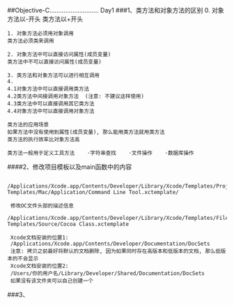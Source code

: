 ##Objective-C............................ Day1
###1、类方法和对象方法的区别
    0. 对象方法以-开头
    类方法以+开头
    
    1. 对象方法必须用对象调用
    类方法必须类来调用
    
    2. 对象方法中可以直接访问属性(成员变量)
    类方法中不可以直接访问属性(成员变量)
    
    3. 类方法和对象方法可以进行相互调用
    4. 
    4.1对象方法中可以直接调用类方法
    4.2类方法中间接调用对象方法  (注意: 不建议这样使用)
    4.3类方法中可以直接调用其它类方法
    4.4对象方法中可以直接调用对象方法
 
    类方法的应用场景
    如果方法中没有使用到属性(成员变量), 那么能用类方法就用类方法
    类方法的执行效率比对象方法高
 
    类方法一般用于定义工具方法    ·字符串查找    ·文件操作    ·数据库操作  
    
####2、修改项目模板以及main函数中的内容
     
     /Applications/Xcode.app/Contents/Developer/Library/Xcode/Templates/Project Templates/Mac/Application/Command Line Tool.xctemplate/
     
     修改OC文件头部的描述信息
     /Applications/Xcode.app/Contents/Developer/Library/Xcode/Templates/File Templates/Source/Cocoa Class.xctemplate
     
     Xcode文档安装的位置1:
     /Applications/Xcode.app/Contents/Developer/Documentation/DocSets
     注意: 拷贝之前最好将默认的文档删除, 因为如果同时存在高版本和低版本的文档, 那么低版本的不会显示
     Xcode文档安装的位置2:
     /Users/你的用户名/Library/Developer/Shared/Documentation/DocSets
     如果没有该文件夹可以自己创建一个
     
     
###3、
     
     
     
     
     
     
     
     
     
     
     
     
     
     
     
     
     
     
     
     
     
     
     
     
     
     
     
     
  